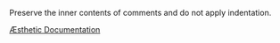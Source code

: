 Preserve the inner contents of comments and do not apply indentation.

[Æsthetic Documentation](https://æsthetic.dev/rules/style/preserveComment/)